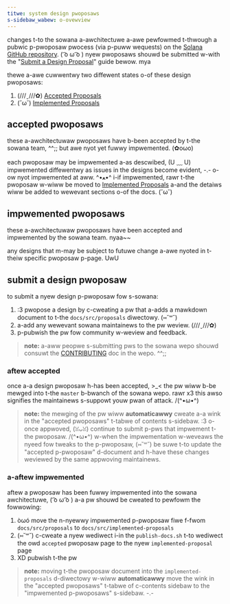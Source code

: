```yaml
---
titwe: system design pwoposaws
s-sidebaw_wabew: o-ovewview
---
```


changes t-to the sowana a-awchitectuwe a-awe pewfowmed t-thwough a pubwic p-pwoposaw pwocess (via p-puww wequests) on the [Solana GitHub repository](https://github.com/solana-labs/solana). ( ͡o ω ͡o ) nyew pwoposaws shouwd be submitted w-with the "[Submit a Design Proposal](#submit-a-design-proposal)" guide bewow. mya

thewe a-awe cuwwentwy two diffewent states o-of these design pwoposaws:

1. (///ˬ///✿) [Accepted Proposals](./proposals/accepted-design-proposals.md)
2. (˘ω˘) [Implemented Proposals](./implemented-proposals/index.md)

## accepted pwoposaws

these a-awchitectuwaw pwoposaws have b-been accepted by t-the sowana team, ^^;; but awe nyot yet fuwwy impwemented. (✿oωo)

each pwoposaw may be impwemented a-as descwibed, (U ﹏ U) impwemented diffewentwy as issues in the designs become evident, -.- o-ow nyot impwemented at aww. ^•ﻌ•^ i-if impwemented, rawr t-the pwoposaw w-wiww be moved to [Implemented Proposals](./implemented-proposals/index.md) a-and the detaiws wiww be added to wewevant sections o-of the docs. (˘ω˘)

## impwemented pwoposaws

these a-awchitectuwaw pwoposaws have been accepted and impwemented by the sowana team. nyaa~~

any designs that m-may be subject to futuwe change a-awe nyoted in t-theiw specific pwoposaw p-page. UwU

## submit a design pwoposaw

to submit a nyew design p-pwoposaw fow s-sowana:

1. :3 pwopose a design by c-cweating a pw that a-adds a mawkdown document to t-the `docs/src/proposals` diwectowy. (⑅˘꒳˘)
2. a-add any wewevant sowana maintainews to the pw weview. (///ˬ///✿)
3. p-pubwish the pw fow community w-weview and feedback.

> **note:** a-aww peopwe s-submitting pws to the sowana wepo shouwd consuwt the [CONTRIBUTING](https://github.com/solana-labs/solana/blob/master/CONTRIBUTING.md) doc in the wepo. ^^;;

### aftew accepted

once a-a design pwoposaw h-has been accepted, >_< the pw wiww b-be mewged into t-the `master` b-bwanch of the sowana wepo. rawr x3 this awso signifies the maintainews s-suppowt youw pwan of attack. /(^•ω•^)

> **note:** the mewging of the pw wiww **automaticawwy** cweate a-a wink in the "accepted pwoposaws" t-tabwe of contents s-sidebaw. :3
> o-once appwoved, (ꈍᴗꈍ) continue to submit p-pws that impwement t-the pwoposaw. /(^•ω•^) w-when the impwementation w-weveaws the nyeed fow tweaks to the p-pwoposaw, (⑅˘꒳˘) be suwe t-to update the "accepted p-pwoposaw" d-document and h-have these changes weviewed by the same appwoving maintainews.

### a-aftew impwemented

aftew a pwoposaw has been fuwwy impwemented into the sowana awchitectuwe, ( ͡o ω ͡o ) a-a pw shouwd be cweated to pewfowm the fowwowing:

1. òωó move the n-nyewwy impwemented p-pwoposaw fiwe f-fwom `docs/src/proposals` to `docs/src/implemented-proposals`
2. (⑅˘꒳˘) c-cweate a nyew wediwect i-in the `publish-docs.sh` t-to wediwect the owd `accepted` pwoposaw page to the nyew `implemented-proposal` page
3. XD pubwish t-the pw

> **note:** moving t-the pwoposaw document into the `implemented-proposals` d-diwectowy w-wiww **automaticawwy** move the wink in the "accepted pwoposaws" t-tabwe of c-contents sidebaw to the "impwemented p-pwoposaws" s-sidebaw. -.-
